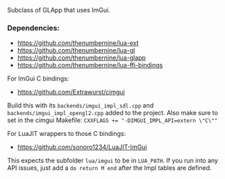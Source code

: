 Subclass of GLApp that uses ImGui.

### Dependencies:

- https://github.com/thenumbernine/lua-ext
- https://github.com/thenumbernine/lua-gl
- https://github.com/thenumbernine/lua-glapp
- https://github.com/thenumbernine/lua-ffi-bindings

For ImGui C bindings:
- https://github.com/Extrawurst/cimgui

Build this with its `backends/imgui_impl_sdl.cpp` and `backends/imgui_impl_opengl2.cpp` added to the project.
Also make sure to set in the cimgui Makefile: `CXXFLAGS += "-DIMGUI_IMPL_API=extern \"C\""`

For LuaJIT wrappers to those C bindings:
- https://github.com/sonoro1234/LuaJIT-ImGui

This expects the subfolder `lua/imgui` to be in `LUA_PATH`.
If you run into any API issues, just add a `do return M end` after the Impl tables are defined.
